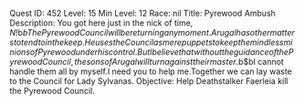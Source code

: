 Quest ID: 452
Level: 15
Min Level: 12
Race: nil
Title: Pyrewood Ambush
Description: You got here just in the nick of time, $N!$b$bThe Pyrewood Council will be returning any moment.Arugal has other matters to tend to in the keep.He uses the Council as mere puppets to keep the mindless minions of Pyrewood under his control.But I believe that without the guidance of the Pyrewood Council, the sons of Arugal will turn against their master.$b$bI cannot handle them all by myself.I need you to help me.Together we can lay waste to the Council for Lady Sylvanas.
Objective: Help Deathstalker Faerleia kill the Pyrewood Council.
